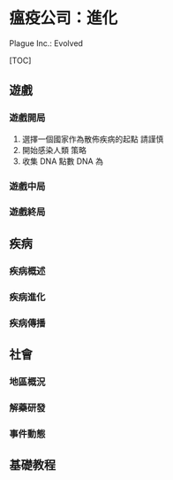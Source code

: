 # 瘟疫公司：進化

Plague Inc.: Evolved

[TOC]

## 遊戲

### 遊戲開局

1. 選擇一個國家作為散佈疾病的起點
    請謹慎
2. 開始感染人類
    策略
3. 收集 DNA 點數
    DNA 為

### 遊戲中局

### 遊戲終局

## 疾病

### 疾病概述

### 疾病進化

### 疾病傳播

## 社會

### 地區概況

### 解藥研發

### 事件動態



## 基礎教程

